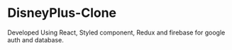 # DisneyPlus-Clone
Developed Using React, Styled component, Redux and firebase for google auth and database.
